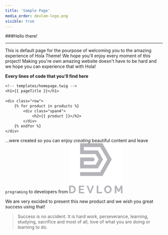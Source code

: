 ```yaml
---
title: 'Sample Page'
media_order: devlom-logo.png
visible: true
---
```


###Hello there!
___

This is default page for the pourpose of welcoming you to the amazing experience of Hola Theme! 
We hope you'll enjoy every moment of this project! Making you're own amazing website doesn't have to be hard and we hope you can experience that with Hola!

**Every lines of code that you'll find here**
```
<!-- templates/homepage.twig -->
<h1>{{ pageTitle }}</h1>

<div class="row">
    {% for product in products %}
        <div class="span4">
            <h2>{{ product }}</h2>
        </div>
    {% endfor %}
</div>
```
...were created so you can enjoy _creating_ beautiful content and leave ```programing``` to developers from [![](devlom-logo.png?resize=30,20)](https://devlom.com/pl)

We are very excided to present this new product and we wish you great success using that!

>Success is no accident. It is hard work, perseverance, learning, studying, sacrifice and most of all, love of what you are doing or learning to do.

